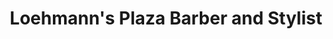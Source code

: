 ---
title: "Loehmann's Plaza Barber and Stylist"
url: /falls-church/loehmanns-plaza-barber-and-stylist/
shop: Friseur
---